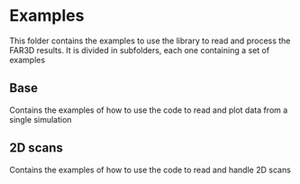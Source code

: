 # Examples
This folder contains the examples to use the library to read and process the FAR3D results. It is divided in subfolders, each one containing a set of examples

## Base
Contains the examples of how to use the code to read and plot data from a single simulation

## 2D scans
Contains the examples of how to use the code to read and handle 2D scans

